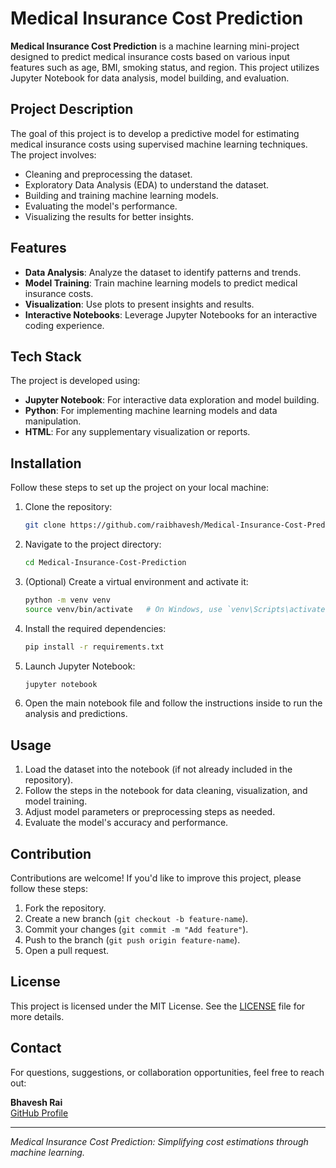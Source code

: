 # Medical Insurance Cost Prediction

**Medical Insurance Cost Prediction** is a machine learning mini-project designed to predict medical insurance costs based on various input features such as age, BMI, smoking status, and region. This project utilizes Jupyter Notebook for data analysis, model building, and evaluation.

## Project Description

The goal of this project is to develop a predictive model for estimating medical insurance costs using supervised machine learning techniques. The project involves:

- Cleaning and preprocessing the dataset.
- Exploratory Data Analysis (EDA) to understand the dataset.
- Building and training machine learning models.
- Evaluating the model's performance.
- Visualizing the results for better insights.

## Features

- **Data Analysis**: Analyze the dataset to identify patterns and trends.
- **Model Training**: Train machine learning models to predict medical insurance costs.
- **Visualization**: Use plots to present insights and results.
- **Interactive Notebooks**: Leverage Jupyter Notebooks for an interactive coding experience.

## Tech Stack

The project is developed using:

- **Jupyter Notebook**: For interactive data exploration and model building.
- **Python**: For implementing machine learning models and data manipulation.
- **HTML**: For any supplementary visualization or reports.

## Installation

Follow these steps to set up the project on your local machine:

1. Clone the repository:
   ```bash
   git clone https://github.com/raibhavesh/Medical-Insurance-Cost-Prediction.git
   ```
2. Navigate to the project directory:
   ```bash
   cd Medical-Insurance-Cost-Prediction
   ```
3. (Optional) Create a virtual environment and activate it:
   ```bash
   python -m venv venv
   source venv/bin/activate   # On Windows, use `venv\Scripts\activate`
   ```
4. Install the required dependencies:
   ```bash
   pip install -r requirements.txt
   ```
5. Launch Jupyter Notebook:
   ```bash
   jupyter notebook
   ```
6. Open the main notebook file and follow the instructions inside to run the analysis and predictions.

## Usage

1. Load the dataset into the notebook (if not already included in the repository).
2. Follow the steps in the notebook for data cleaning, visualization, and model training.
3. Adjust model parameters or preprocessing steps as needed.
4. Evaluate the model's accuracy and performance.

## Contribution

Contributions are welcome! If you'd like to improve this project, please follow these steps:

1. Fork the repository.
2. Create a new branch (`git checkout -b feature-name`).
3. Commit your changes (`git commit -m "Add feature"`).
4. Push to the branch (`git push origin feature-name`).
5. Open a pull request.

## License

This project is licensed under the MIT License. See the [LICENSE](LICENSE) file for more details.

## Contact

For questions, suggestions, or collaboration opportunities, feel free to reach out:

**Bhavesh Rai**  
[GitHub Profile](https://github.com/raibhavesh)

---

*Medical Insurance Cost Prediction: Simplifying cost estimations through machine learning.*

